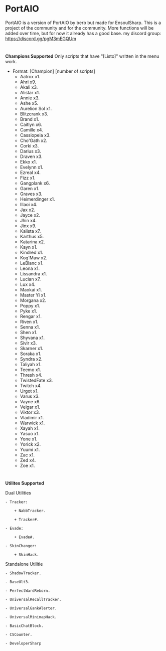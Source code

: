 # PortAIO

PortAIO is a version of PortAIO by berb but made for EnsoulSharp. This is a project of the community and for the community. More functions will be added over time, but for now it already has a good base. my discord group: https://discord.gg/pgM3mEGQUm

#
**Champions Supported**
Only scripts that have "[Listo]" written in the menu work.

- Format:  [Champion] [number of scripts]
    - Aatrox x1.
    - Ahri x9.
    - Akali x3.
    - Alistar x1.
    - Annie x3.
    - Ashe x5.
    - Aurelion Sol x1.
    - Blitzcrank x3.
    - Brand x1.
    - Caitlyn x6.
    - Camille x4.
    - Cassiopeia x3.
    - Cho'Gath x2.
    - Corki x3.
    - Darius x3.
    - Draven x3.
    - Ekko x1.
    - Evelynn x1.
    - Ezreal x4.
    - Fizz x1.
    - Gangplank x6.
    - Garen x1.
    - Graves x3.
    - Heimerdinger x1.
    - Illaoi x4.
    - Jax x2.
    - Jayce x2.
    - Jhin x4.
    - Jinx x9.
    - Kalista x7.
    - Karthus x5.
    - Katarina x2.
    - Kayn x1.
    - Kindred x1.
    - Kog'Maw x2.
    - LeBlanc x1.
    - Leona x1.
    - Lissandra x1.
    - Lucian x7.
    - Lux x4.
    - Maokai x1.
    - Master Yi x1.
    - Morgana x2.
    - Poppy x1.
    - Pyke x1.
    - Rengar x1.
    - Riven x1.
    - Senna x1.
    - Shen x1.
    - Shyvana x1.
    - Sivir x3.
    - Skarner x1.
    - Soraka x1.
    - Syndra x2.
    - Taliyah x1.
    - Teemo x1.
    - Thresh x4.
    - TwistedFate x3.
    - Twitch x4.
    - Urgot x1.
    - Varus x3.
    - Vayne x6.
    - Veigar x1.
    - Viktor x3.
    - Vladimir x1.
    - Warwick x1.
    - Xayah x1.
    - Yasuo x1.
    - Yone x1.
    - Yorick x2.
    - Yuumi x1.
    - Zac x1.
    - Zed x4.
    - Zoe x1.

#
**Utilites Supported**

Dual Utilities

    - Tracker:

        + NabbTracker.

        + Tracker#.

    - Evade:

        + Evade#.

    - SkinChanger:

        + SkinHack.

Standalone Utilitie

    - ShadowTracker.

    - BaseUlt3.

    - PerfectWardReborn.

    - UniversalRecallTracker.

    - UniversalGankAlerter.

    - UniversalMinimapHack.

    - BasicChatBlock.

    - CSCounter.

    - DeveloperSharp

